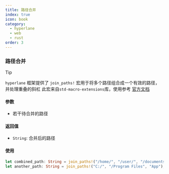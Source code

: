 ```yaml
---
title: 路径合并
index: true
icon: book
category:
  - hyperlane
  - web
  - rust
order: 3
---
```


### 路径合并

> [!tip]
>
> `hyperlane` 框架提供了 `join_paths!` 宏用于将多个路径组合成一个有效的路径，并处理重叠的斜杠
> 此宏来自`std-macro-extensions`库，使用参考 [官方文档](../../std-macro-extensions/README.md)

#### 参数

- 若干待合并的路径

#### 返回值

- `String`: 合并后的路径

#### 使用

```rust
let combined_path: String = join_paths!("/home/", "/user/", "/documents", "file.txt");
let another_path: String = join_paths!("C:/", "/Program Files", "App");
```

<Bottom />

